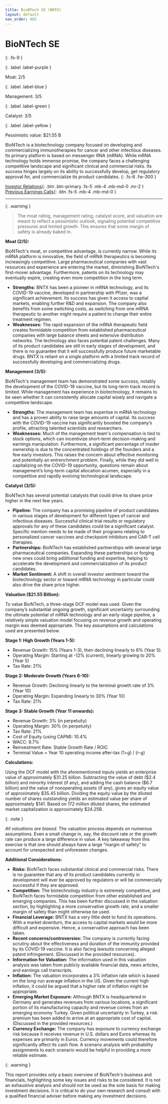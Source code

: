 ```yaml
---
title: BioNTech SE (BNTX)
layout: default
nav_order: 465
---
```


# BioNTech SE
{: .fs-9 }

{: .label .label-purple }

Moat: 2/5

{: .label .label-blue }

Management: 3/5

{: .label .label-green }

Catalyst: 3/5

{: .label .label-yellow }

Pessimistic value: $21.55 B

BioNTech is a biotechnology company focused on developing and commercializing immunotherapies for cancer and other infectious diseases. Its primary platform is based on messenger RNA (mRNA). While mRNA technology holds immense promise, the company faces a challenging competitive landscape and significant clinical and commercial risks.  Its success hinges largely on its ability to successfully develop, get regulatory approval for, and commercialize its product candidates.
{: .fs-6 .fw-300 }

[Investor Relations](https://www.google.com/search?q=BNTX+investor+relations){: .btn .btn-primary .fs-5 .mb-4 .mb-md-0 .mr-2 }
[Previous Earnings Calls](https://discountingcashflows.com/company/BNTX/transcripts/){: .btn .fs-5 .mb-4 .mb-md-0 }

---

{: .warning } 
>The moat rating, management rating, catalyst score, and valuation are meant to reflect a pessimistic outlook, signaling potential competitive pressures and limited growth. This ensures that some margin of safety is already baked in.


**Moat (2/5):**

BioNTech's moat, or competitive advantage, is currently narrow. While its mRNA platform is innovative, the field of mRNA therapeutics is becoming increasingly competitive.  Large pharmaceutical companies with vast resources and experience are entering the market, diminishing BioNTech's first-mover advantage.  Furthermore, patents on its technology may eventually expire, creating even more competition in the long term.

* **Strengths:**  BNTX has been a pioneer in mRNA technology, and its COVID-19 vaccine, developed in partnership with Pfizer, was a significant achievement. Its success has given it access to capital markets, enabling further R&D and expansion.  The company also benefits from some switching costs, as switching from one mRNA therapeutic to another might require a patient to change their entire treatment regimen.
* **Weaknesses:**  The rapid expansion of the mRNA therapeutic field creates formidable competition from established pharmaceutical companies with large balance sheets and extensive distribution networks. The technology also faces potential patent challenges. Many of its product candidates are still in early stages of development, and there is no guarantee that it will successfully produce future marketable drugs.  BNTX is reliant on a single platform with a limited track record of successfully developing and commercializing drugs.


**Management (3/5):**

BioNTech's management team has demonstrated some success, notably the development of the COVID-19 vaccine, but its long-term track record is limited. While management has experience in biotechnology, it remains to be seen whether it can consistently allocate capital wisely and navigate a competitive landscape.

* **Strengths:**  The management team has expertise in mRNA technology and has a proven ability to raise large amounts of capital. Its success with the COVID-19 vaccine has significantly boosted the company’s profile, attracting talented scientists and researchers.  
* **Weaknesses:**  Much of the management team's compensation is tied to stock options, which can incentivize short-term decision-making and earnings manipulation.  Furthermore,  a significant percentage of insider ownership is due to the concentrated holdings of the founders and a few early investors. This raises the concern about effective monitoring and potentially an entrenchment problem. Finally, while they did well in capitalizing on the COVID-19 opportunity, questions remain about management’s long-term capital allocation acumen, especially in a competitive and rapidly evolving technological landscape.


**Catalyst (3/5):**

BioNTech has several potential catalysts that could drive its share price higher in the next few years.

* **Pipeline:** The company has a promising pipeline of product candidates in various stages of development for different types of cancer and infectious diseases. Successful clinical trial results or regulatory approvals for any of these candidates could be a significant catalyst. Specific mention needs to be made of their programs relating to personalized cancer vaccines and checkpoint inhibitors and CAR-T cell therapies.
* **Partnerships:** BioNTech has established partnerships with several large pharmaceutical companies. Expanding these partnerships or forging new ones could bring additional funding and expertise, helping to accelerate the development and commercialization of its product candidates.
* **Market Sentiment:** A shift in overall investor sentiment toward the biotechnology sector or toward mRNA technology in particular could also drive the share price higher.


**Valuation ($21.55 Billion):**

To value BioNTech, a three-stage DCF model was used. Given the company’s substantial ongoing growth, significant uncertainty surrounding the ultimate potential of mRNA technology and an early-stage pipeline, a relatively simple valuation model focusing on revenue growth and operating margin was deemed appropriate.  The key assumptions and calculations used are presented below. 


**Stage 1: High Growth (Years 1-5):**

* Revenue Growth: 15% (Years 1-3), then declining linearly to 6% (Year 5).
* Operating Margin: Starting at -12% (current), linearly growing to 20% (Year 5)
* Tax Rate: 21%


**Stage 2: Moderate Growth (Years 6-10):**

* Revenue Growth:  Declining linearly to the terminal growth rate of 3% (Year 10)
* Operating Margin: Expanding linearly to 30% (Year 10)
* Tax Rate: 21%


**Stage 3: Stable Growth (Year 11 onwards):**

* Revenue Growth: 3% (in perpetuity)
* Operating Margin: 30% (in perpetuity)
* Tax Rate: 21%
* Cost of Equity (using CAPM): 10.4%
* WACC: 9.7%
* Reinvestment Rate: Stable Growth Rate / ROIC
* Terminal Value = Year 10 operating income after-tax (1+g) / (r-g) 


**Calculations:**

Using the DCF model with the aforementioned inputs yields an enterprise value of approximately \$31.25 billion.  Subtracting the value of debt (\$2.4 billion) and minority interest (if any), and adding the cash balance (\$6.7 billion) and the value of nonoperating assets (if any), gives an equity value of approximately \$35.45 billion. Dividing the equity value by the diluted number of shares outstanding yields an estimated value per share of approximately \$141.  Based on 172 million diluted shares, the estimated market capitalization is approximately $24.25B.


{: .note }

*All valuations are biased*. The valuation process depends on numerous assumptions.  Even a small change in, say, the discount rate or the growth rate can produce a large difference in value. A key takeaway from this exercise is that one should always have a large “margin of safety” to account for unexpected and unforeseen changes.


**Additional Considerations:**

* **Risks:** BioNTech faces substantial clinical and commercial risks. There is no guarantee that any of its product candidates currently in development will ever be approved by regulators or will be commercially successful if they are approved.
* **Competition:** The biotechnology industry is extremely competitive, and BioNTech faces formidable competition from other established and emerging companies.  This has been further discussed in the valuation section, by highlighting a more conservative growth rate, and a smaller margin of safety than might otherwise be used.
* **Financial Leverage:**  BNTX has a very little debt to fund its operations. With a market downturn, the access to capital markets would be more difficult and expensive. Hence, a conservative approach has been taken.
* **Recent concerns/controversies:**  The company is currently facing scrutiny about the effectiveness and duration of the immunity provided by its COVID-19 vaccine. It is also facing lawsuits concerning alleged patent infringement.  (Discussed in the provided resources).
* **Information for Valuation:**  The information used in this valuation analysis was taken from publicly available financial data, news articles, and earnings call transcripts.
* **Inflation:** The valuation incorporates a 3% inflation rate which is based on the long-run average inflation in the US. Given the current high inflation, it could be argued that a higher rate of inflation might be appropriate.
* **Emerging Market Exposure:** Although BNTX is headquartered in Germany and generates revenues from various locations, a significant portion of its manufacturing capacity and revenue comes from an emerging economy Turkey.  Given political uncertainty in Turkey, a risk premium has been added to arrive at an appropriate cost of capital. (Discussed in the provided resources.)
* **Currency Exchange:** The company has exposure to currency exchange risk because it receives revenue in U.S. dollars and Euros whereas its expenses are primarily in Euros. Currency movements could therefore significantly affect its cash flow. A scenario analysis with probability assignments to each scenario would be helpful in providing a more reliable estimate.



{: .warning }

This report provides only a basic overview of BioNTech's business and financials, highlighting some key issues and risks to be considered. It is not an exhaustive analysis and should not be used as the sole basis for making investment decisions. It is critical to do your own research and consult with a qualified financial adviser before making any investment decisions.